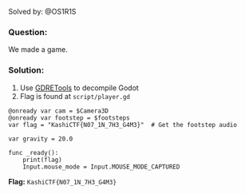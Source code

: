 Solved by: @OS1R1S

### Question:
We made a game.

### Solution:
1. Use [GDRETools](https://github.com/GDRETools/gdsdecomp) to decompile Godot 
2. Flag is found at `script/player.gd`

```gdscript 
@onready var cam = $Camera3D
@onready var footstep = $footsteps
var flag = "KashiCTF{N07_1N_7H3_G4M3}"  # Get the footstep audio

var gravity = 20.0

func _ready():
    print(flag)
    Input.mouse_mode = Input.MOUSE_MODE_CAPTURED
```

**Flag:** `KashiCTF{N07_1N_7H3_G4M3}`


